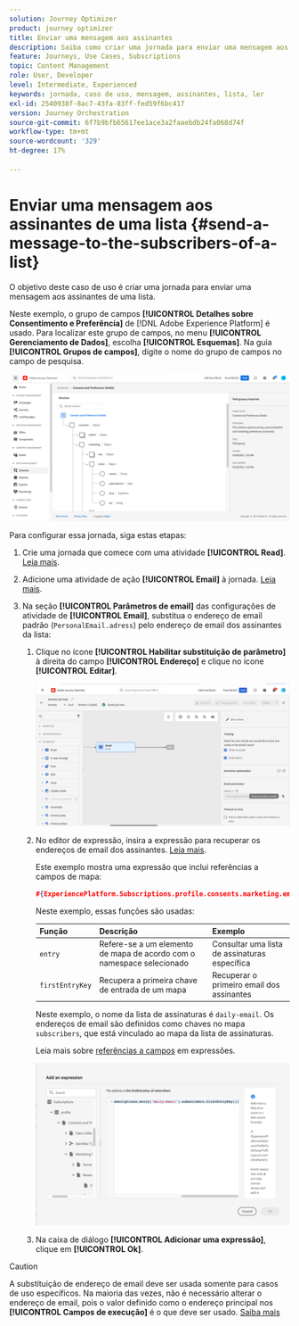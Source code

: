```yaml
---
solution: Journey Optimizer
product: journey optimizer
title: Enviar uma mensagem aos assinantes
description: Saiba como criar uma jornada para enviar uma mensagem aos assinantes de uma lista
feature: Journeys, Use Cases, Subscriptions
topic: Content Management
role: User, Developer
level: Intermediate, Experienced
keywords: jornada, caso de uso, mensagem, assinantes, lista, ler
exl-id: 2540938f-8ac7-43fa-83ff-fed59f6bc417
version: Journey Orchestration
source-git-commit: 6f7b9bfb65617ee1ace3a2faaebdb24fa068d74f
workflow-type: tm+mt
source-wordcount: '329'
ht-degree: 17%

---
```


# Enviar uma mensagem aos assinantes de uma lista {#send-a-message-to-the-subscribers-of-a-list}

O objetivo deste caso de uso é criar uma jornada para enviar uma mensagem aos assinantes de uma lista.

Neste exemplo, o grupo de campos **[!UICONTROL Detalhes sobre Consentimento e Preferência]** de [!DNL Adobe Experience Platform] é usado. Para localizar este grupo de campos, no menu **[!UICONTROL Gerenciamento de Dados]**, escolha **[!UICONTROL Esquemas]**. Na guia **[!UICONTROL Grupos de campos]**, digite o nome do grupo de campos no campo de pesquisa.

![Este grupo de campos inclui o elemento de assinaturas](assets/consent-and-preference-details-field-group.png)

Para configurar essa jornada, siga estas etapas:

1. Crie uma jornada que comece com uma atividade **[!UICONTROL Read]**. [Leia mais](journey-gs.md).
1. Adicione uma atividade de ação **[!UICONTROL Email]** à jornada. [Leia mais](journeys-message.md).
1. Na seção **[!UICONTROL Parâmetros de email]** das configurações de atividade de **[!UICONTROL Email]**, substitua o endereço de email padrão (`PersonalEmail.adress`) pelo endereço de email dos assinantes da lista:

   1. Clique no ícone **[!UICONTROL Habilitar substituição de parâmetro]** à direita do campo **[!UICONTROL Endereço]** e clique no ícone **[!UICONTROL Editar]**.

      ![](assets/message-to-subscribers-uc-1.png)

   1. No editor de expressão, insira a expressão para recuperar os endereços de email dos assinantes. [Leia mais](expression/expressionadvanced.md).

      Este exemplo mostra uma expressão que inclui referências a campos de mapa:

      ```json
      #{ExperiencePlatform.Subscriptions.profile.consents.marketing.email.subscriptions.entry('daily-email').subscribers.firstEntryKey()}
      ```

      Neste exemplo, essas funções são usadas:

      | Função | Descrição | Exemplo |
      | --- | --- | --- |
      | `entry` | Refere-se a um elemento de mapa de acordo com o namespace selecionado | Consultar uma lista de assinaturas específica |
      | `firstEntryKey` | Recupera a primeira chave de entrada de um mapa | Recuperar o primeiro email dos assinantes |

      Neste exemplo, o nome da lista de assinaturas é `daily-email`. Os endereços de email são definidos como chaves no mapa `subscribers`, que está vinculado ao mapa da lista de assinaturas.

      Leia mais sobre [referências a campos](expression/field-references.md) em expressões.

      ![](assets/message-to-subscribers-uc-2.png)

   1. Na caixa de diálogo **[!UICONTROL Adicionar uma expressão]**, clique em **[!UICONTROL Ok]**.

>[!CAUTION]
>
>A substituição de endereço de email deve ser usada somente para casos de uso específicos. Na maioria das vezes, não é necessário alterar o endereço de email, pois o valor definido como o endereço principal nos **[!UICONTROL Campos de execução]** é o que deve ser usado. [Saiba mais](../configuration/primary-email-addresses.md)
